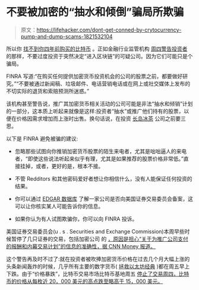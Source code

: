 # 不要被加密的“抽水和倾倒”骗局所欺骗

> 原文：<https://lifehacker.com/dont-get-conned-by-crytocurrency-pump-and-dump-scams-1821532104>

所以你 [找不到你四年前购买的比特币](https://www.wsj.com/articles/good-news-you-are-a-bitcoin-millionaire-bad-news-you-forgot-your-password-1513701480) 。正如金融行业监管机构 [周四警告投资者](http://www.finra.org/investors/alerts/don%E2%80%99t-fall-cryptocurrency-related-stock-scams) 的那样，不要过度投资于突然决定“进入区块链”的可疑公司。因为它们可能只是个骗局。



FINRA 写道:“在购买任何提供加密货币投资机会的公司的股票之前，都要做好研究。”“不要被通过新闻稿、垃圾邮件、电话营销电话或在网上或社交媒体上发布的不切实际的退货和索赔预测所迷惑。”

该机构甚至警告说，推广其加密货币相关活动的公司可能是非法“抽水和倾销”计划的一部分，这本质上听起来就像是这样:投资者“抽水”或推广他们持有的股票，以便在价格因需求增加而上涨时出售。换句话说，在投资 [长岛冰茶](http://markets.businessinsider.com/currencies/news/long-island-iced-tea-company-pivots-to-blockchain-stock-explodes-2017-12-1011743880) 公司之前要三思。

以下是 FINRA 避免被骗的建议:

*   忽略那些试图向你推销加密货币股票的陌生来电者，尤其是咄咄逼人的来电者，“即使这些说法听起来似乎有理，尤其是如果推荐的股票价格非常低。”直接挂掉，或者，更好的是，根本不接。
*   不管 Redditors 和其他密码爱好者想让你相信什么，没有人能保证任何投资的结果。
*   你可以通过 [EDGAR 数据库](https://www.sec.gov/edgar/searchedgar/companysearch.html) 了解一家公司是否向美国证券交易委员会备案，这可以让你核实某人可能告诉你的信息。

*   如果你认为有人试图欺骗你，你可以向 FINRA 投诉。

美国证券交易委员会(u . s . Securities and Exchange Commission)本周早些时候暂停了几只证券的交易，包括加密公司 的 [，原因是担心“关于为推广公司支付的报酬和内幕交易计划”的信息的准确性，据 CNN Money 报道。](https://www.sec.gov/litigation/suspensions.shtml)

这个警告再及时不过了:就在投资者被吹捧加密货币价格在过去几个月大幅上涨的头条新闻轰炸的时候，几乎所有主要的数字货币( [拯救以太坊经典](http://markets.businessinsider.com/currencies/news/bitcoin-price-every-major-cryptocurrency-getting-smoked-2017-12-1011815296) )都在周五早上下跌。由于“价格暴跌”，比特币交易市场比特币基地周五 [停止了交易周四，比特币的价格从每枚近 20，000 美元的高点跌至略高于 15，000 美元。](https://www.cnbc.com/2017/12/22/coinbase-one-of-the-biggest-bitcoin-marketplaces-says-buying-and-selling-temporarily-disabled-amid-price-rout.html)